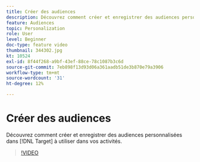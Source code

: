 ```yaml
---
title: Créer des audiences
description: Découvrez comment créer et enregistrer des audiences personnalisées dans Target à utiliser dans vos activités.
feature: Audiences
topic: Personalization
role: User
level: Beginner
doc-type: feature video
thumbnail: 344302.jpg
kt: 10524
exl-id: 8f44f268-a9bf-43ef-88ce-78c1087b3c6d
source-git-commit: 7eb898f13d93d06a361aadb51de3b870e79a3906
workflow-type: tm+mt
source-wordcount: '31'
ht-degree: 12%

---
```


# Créer des audiences

Découvrez comment créer et enregistrer des audiences personnalisées dans [!DNL Target] à utiliser dans vos activités.

>[!VIDEO](https://video.tv.adobe.com/v/3411154/?quality=12&learn=on&captions=fre_fr)
